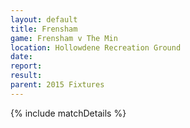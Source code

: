 ```yaml
---
layout: default
title: Frensham
game: Frensham v The Min
location: Hollowdene Recreation Ground
date: 
report: 
result: 
parent: 2015 Fixtures
---
```


{% include matchDetails %}
